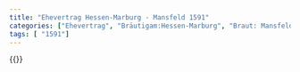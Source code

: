 ```yaml
---
title: "Ehevertrag Hessen-Marburg - Mansfeld 1591"
categories: ["Ehevertrag", "Bräutigam:Hessen-Marburg", "Braut: Mansfeld", "Eheschließung vollzogen?:Ja", "verschiedenkonfessionelle Ehe?:Nein", "Dynastie Bräutigam:Zähringer", "Akteur Bräutigam:Zähringen", "Akteur Braut:Welfen", "Textbezug?:nein", "Ständisch?:nein", "Ratifikation?:nein", "Sonstiges?:nein", "Bräutigam:Hessen-Marburg", "Braut: Mansfeld"]
tags: [ "1591"]
---
```

<!--more-->
{{<v177>}}
